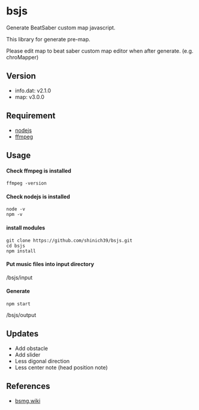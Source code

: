 # bsjs

Generate BeatSaber custom map javascript.

This library for generate pre-map.

Please edit map to beat saber custom map editor when after generate. (e.g. chroMapper)

## Version

- info.dat: v2.1.0
- map: v3.0.0

## Requirement

- [nodejs](https://nodejs.org/en/download/package-manager/current)
- [ffmpeg](https://ffmpeg.org/download.html)

## Usage

#### Check ffmpeg is installed

```console
ffmpeg -version
```

#### Check nodejs is installed

```console
node -v
npm -v
```

#### install modules

```console
git clone https://github.com/shinich39/bsjs.git
cd bsjs
npm install
```

#### Put music files into input directory

/bsjs/input

#### Generate

```console
npm start
```

/bsjs/output

## Updates

- Add obstacle
- Add slider
- Less digonal direction
- Less center note (head position note)

## References

- [bsmg.wiki](https://bsmg.wiki/)